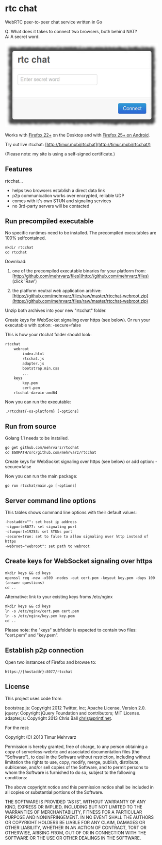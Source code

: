 rtc chat
========

WebRTC peer-to-peer chat service written in Go

Q: What does it takes to connect two browsers, both behind NAT?<br/> 
A: A secret word.

<img style="margin-left:0px" src="rtcchat.png" /><br/>

Works with [Firefox 22+](http://getfirefox.com/) on the Desktop and with [Firefox 25+ on Android](http://ftp.mozilla.org/pub/mozilla.org/mobile/nightly/latest-mozilla-central-android/).

Try out live rtcchat: [http://timur.mobi/rtcchat](http://timur.mobi/rtcchat/)

(Please note: my site is using a self-signed certificate.)

Features
--------

rtcchat...

- helps two browsers establish a direct data link
- p2p communication works over encrypted, reliable UDP
- comes with it's own STUN and signaling services
- no 3rd-party servers will be contacted

Run precompiled executable
--------------------------

No specific runtimes need to be installed. The precompiled executables are 100% selfcontained.

	mkdir rtcchat
	cd rtcchat

Download: 

1. one of the precompiled executable binaries for your platform from: 
[http://github.com/mehrvarz/files](http://github.com/mehrvarz/files)
(click 'Raw')

2. the platform neutral web application archive:
[https://github.com/mehrvarz/files/raw/master/rtcchat-webroot.zip](https://github.com/mehrvarz/files/raw/master/rtcchat-webroot.zip)

Unzip both archives into your new "rtcchat" folder.

Create keys for WebSocket signaling over https (see below).
Or run your executable with option: -secure=false

This is how your rtcchat folder should look:

	rtcchat
		webroot
			index.html
			rtcchat.js
			adapter.js
			bootstrap.min.css
			...
		keys
			key.pem
			cert.pem
		rtcchat-darwin-amd64

Now you can run the executable:

	./rtcchat{-os-platform} [-options]

Run from source
---------------

Golang 1.1 needs to be installed.

	go get github.com/mehrvarz/rtcchat
	cd $GOPATH/src/github.com/mehrvarz/rtcchat

Create keys for WebSocket signaling over https (see below) or add option: -secure=false

Now you can run the main package:

	go run rtcchat/main.go [-options]

Server command line options
---------------------------

This tables shows command line options with their default values:

	-hostaddr="": set host ip address
	-sigport=8077: set signaling port
	-stunport=19253: set STUNs port
	-secure=true: set to false to allow signaling over http instead of https
	-webroot="webroot": set path to webroot

Create keys for WebSocket signaling over https
----------------------------------------------

	mkdir keys && cd keys
	openssl req -new -x509 -nodes -out cert.pem -keyout key.pem -days 100
	(answer questions)
	cd ..

Alternative: link to your existing keys froms /etc/nginx

	mkdir keys && cd keys
	ln -s /etc/nginx/cert.pem cert.pem
	ln -s /etc/nginx/key.pem key.pem
	cd ..

Please note: the "keys" subfolder is expected to contain two files: "cert.pem" and "key.pem".

Establish p2p connection
------------------------

Open two instances of Firefox and browse to: 

	https://{hostaddr}:8077/rtcchat

License
-------

This project uses code from:

bootstrap.js: Copyright 2012 Twitter, Inc; Apache License, Version 2.0.<br/>
jquery: Copyright jQuery Foundation and contributors; MIT License.<br/>
adapter.js: Copyright 2013 Chris Ball <chris@printf.net>.<br/>

For the rest:

Copyright (C) 2013 Timur Mehrvarz

Permission is hereby granted, free of charge, to any person obtaining a
copy of serverless-webrtc and associated documentation files (the "Software"),
to deal in the Software without restriction, including without limitation the
rights to use, copy, modify, merge, publish, distribute, sublicense, and/or
sell copies of the Software, and to permit persons to whom the Software is
furnished to do so, subject to the following conditions:

The above copyright notice and this permission notice shall be included in
all copies or substantial portions of the Software.

THE SOFTWARE IS PROVIDED “AS IS”, WITHOUT WARRANTY OF ANY KIND, EXPRESS OR
IMPLIED, INCLUDING BUT NOT LIMITED TO THE WARRANTIES OF MERCHANTABILITY,
FITNESS FOR A PARTICULAR PURPOSE AND NONINFRINGEMENT. IN NO EVENT SHALL THE
AUTHORS OR COPYRIGHT HOLDERS BE LIABLE FOR ANY CLAIM, DAMAGES OR OTHER
LIABILITY, WHETHER IN AN ACTION OF CONTRACT, TORT OR OTHERWISE, ARISING FROM,
OUT OF OR IN CONNECTION WITH THE SOFTWARE OR THE USE OR OTHER DEALINGS IN
THE SOFTWARE.

